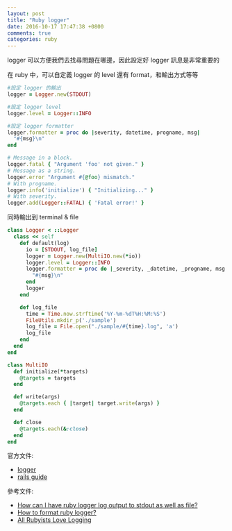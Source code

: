 ```yaml
---
layout: post
title: "Ruby logger"
date: 2016-10-17 17:47:38 +0800
comments: true
categories: ruby
---
```

logger 可以方便我們去找尋問題在哪邊，因此設定好 logger 訊息是非常重要的

<!-- more -->

在 ruby 中，可以自定義 logger 的 level 還有 format，和輸出方式等等

```ruby
#設定 logger 的輸出
logger = Logger.new(STDOUT)

#設定 logger level
logger.level = Logger::INFO

#設定 logger formatter
logger.formatter = proc do |severity, datetime, progname, msg|
  "#{msg}\n"
end
```

```ruby
# Message in a block.
logger.fatal { "Argument 'foo' not given." }
# Message as a string.
logger.error "Argument #{@foo} mismatch."
# With progname.
logger.info('initialize') { "Initializing..." }
# With severity.
logger.add(Logger::FATAL) { 'Fatal error!' }
```

同時輸出到 terminal & file

```ruby
class Logger < ::Logger
  class << self
    def default(log)
      io = [STDOUT, log_file]
      logger = Logger.new(MultiIO.new(*io))
      logger.level = Logger::INFO
      logger.formatter = proc do |_severity, _datetime, _progname, msg|
        "#{msg}\n"
      end
      logger
    end

    def log_file
      time = Time.now.strftime('%Y-%m-%dT%H:%M:%S')
      FileUtils.mkdir_p('./sample')
      log_file = File.open("./sample/#{time}.log", 'a')
      log_file
    end
  end
end
```

```ruby
class MultiIO
  def initialize(*targets)
    @targets = targets
  end

  def write(args)
    @targets.each { |target| target.write(args) }
  end

  def close
    @targets.each(&:close)
  end
end
```


官方文件:

* [logger](https://ruby-doc.org/stdlib-2.1.0/libdoc/logger/rdoc/Logger.html)
* [rails guide](http://rails.ruby.tw/debugging_rails_applications.html#logger)

參考文件:

* [How can I have ruby logger log output to stdout as well as file?](http://stackoverflow.com/questions/6407141/how-can-i-have-ruby-logger-log-output-to-stdout-as-well-as-file)
* [How to format ruby logger?](http://stackoverflow.com/questions/14382252/how-to-format-ruby-logger)
* [All Rubyists Love Logging](https://www.sitepoint.com/rubyists-love-logging/)